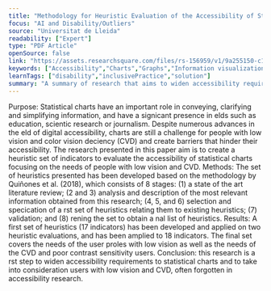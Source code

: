 ```yaml
---
title: "Methodology for Heuristic Evaluation of the Accessibility of Statistical Charts for People with Low Vision and Color Vision Deficiency"
focus: "AI and Disability/Outliers"
source: "Universitat de Lleida"
readability: ["Expert"]
type: "PDF Article"
openSource: false
link: "https://assets.researchsquare.com/files/rs-156959/v1/9a255150-c14d-4958-8b0e-1dbf52b2b4af.pdf"
keywords: ["Accessibility","Charts","Graphs","Information visualization","Low-vision","Colour blindness","Heuristic evaluation"]
learnTags: ["disability","inclusivePractice","solution"]
summary: "A summary of research that aims to widen accessibility requirements to statistical charts and to take into consideration users with low vision and CVD. "
---
```

Purpose: Statistical charts have an important role in conveying, clarifying and simplifying information, and have a signicant presence in elds such as education, scientic research or journalism. Despite numerous advances in the eld of digital accessibility, charts are still a challenge for people with low vision and color vision deciency (CVD) and create barriers that hinder their accessibility. The research presented in this paper aim is to create a heuristic set of indicators to evaluate the accessibility of statistical charts focusing on the needs of people with low vision and CVD.
Methods: The set of heuristics presented has been developed based on the methodology by Quiñones et al. (2018), which consists of 8 stages: (1) a state of the art literature review; (2 and 3) analysis and description of the most relevant information obtained from this research; (4, 5, and 6) selection and specication of a rst set of heuristics relating them to existing heuristics; (7) validation; and (8) rening the set to obtain a nal list of heuristics.
Results: A first set of heuristics (17 indicators) has been developed and applied on two heuristic evaluations, and has been amplied to 18 indicators. The final set covers the needs of the user proles with low vision as well as the needs of the CVD and poor contrast sensitivity users.
Conclusion: this research is a rst step to widen accessibility requirements to statistical charts and to take into consideration users with low vision and CVD, often forgotten in accessibility research.
